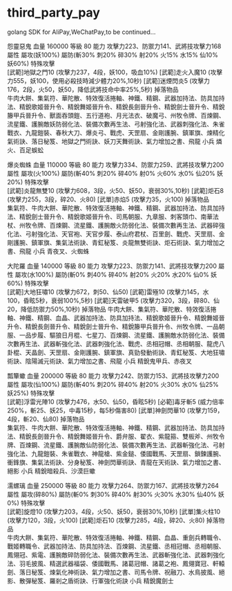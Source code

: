 # third_party_pay
golang SDK for AliPay,WeChatPay,to be continued...

怨靈惡鬼
血量	160000	等級	80	能力	攻擊力223、防禦力141、武將技攻擊力168
屬性	屬攻(妖100%)
屬防(斬30% 刺20% 碎30% 射20% 火15% 水15% 仙10% 妖60%)
特殊攻擊	
[武範]地獄之門10 (攻擊力237，4段，妖100，吸血10%)
[武範]走火入魔10 (攻擊力555，妖100，使用必殺技時減少體力20%,10秒)
[武範]迷煙閃炎5 (攻擊力176，2段，火50，妖50，降低武將技命中率25%,5秒)
掉落物品	
牛肉大餅、集氣符、華陀散、特效復活捲軸、神鐵、精鋼、武器加持法、防具加持法、精銳歌姬晉升令、精銳舞姬晉升令、精銳長劍晉升令、精銳劍士晉升令、精銳籐甲兵晉升令、獸面吞頭鎧、五行道袍、月光法衣、破魔弓、州牧令牌、百煉鋼、流星鐵、護腕敵妖防弱化法、裝備次數再生法、弓射強化法、武器刺強化法、朱雀戰衣、九龍鎧裝、春秋大刀、爆炎弓、戰虎、天罡扇、金剛護腕、鎮軍旗、煉精化氣術訣、落日秘笈、地獄之門術訣、妖刀天舞術訣、氣力增加之書、飛龍
小兵	燐火、百足蜈蚣

爆炎蜘蛛
血量	110000	等級	80	能力	攻擊力334、防禦力259、武將技攻擊力200
屬性	屬攻(火100%)
屬防(斬40% 刺20% 碎40% 射0% 火60% 水0% 仙20% 妖20%)
特殊攻擊	
[武範]炎龍無雙10 (攻擊力608，3段，火50、妖50，衰弱30%,10秒)
[武範]炬石8 (攻擊力255，3段，碎20、火80)
[武單]赤焰5 (攻擊力35，火100)
掉落物品	
集氣符、牛肉大餅、華陀散、特效復活捲軸、神鐵、精鋼、武器加持法、防具加持法、精銳劍士晉升令、精銳歌姬晉升令、司馬朝服、九章服、刺客頭巾、南華法杖、州牧令牌、百煉鋼、流星鐵、護腕敵火防弱化法、裝備次數再生法、武器碎強化法、弓射強化法、天官袍、天官步履、泰山府君杖、百里劍、戰虎、天罡扇、金剛護腕、鎮軍旗、集氣法術訣、青釭秘笈、炎龍無雙術訣、炬石術訣、氣力增加之書、飛龍
小兵	青夜叉、火蜘蛛

大陀羅
血量	140000	等級	80	能力	攻擊力223、防禦力141、武將技攻擊力200
屬性	屬攻(水100%)
屬防(斬0% 刺40% 碎40% 射20% 火20% 水20% 仙0% 妖60%)
特殊攻擊	
[武範]大地狂嘯10 (攻擊力672，刺50、仙50)
[武範]雷殛10 (攻擊力145，水100，昏眩5秒，衰弱100%,5秒)
[武範]天雷破甲5 (攻擊力320，3段，碎80、仙20，降低防禦力50%,10秒)
掉落物品	牛肉大餅、集氣符、華陀散、特效復活捲軸、神鐵、精鋼、血晶、武器加持法、防具加持法、精銳歌姬晉升令、精銳舞姬晉升令、精銳長劍晉升令、精銳劍士晉升令、精銳籐甲兵晉升令、州牧令牌、一品朝服、一品步履、驅狼日月棍、七星刀、百煉鋼、流星鐵、護腕敵水防弱化法、裝備次數再生法、武器斬強化法、武器刺強化法、戰虎、丞相冠帽、丞相朝服、龍虎八卦棍、天晶劍、天罡扇、金剛護腕、鎮軍旗、真勁發動術訣、青釭秘笈、大地狂嘯術訣、陰陽滅元術訣、氣力增加之書、飛龍
小兵	精銳鬼甲兵、赤夜叉

瓢簞蠍
血量	200000	等級	80	能力	攻擊力242、防禦力153、武將技攻擊力200
屬性	屬攻(仙100%)
屬防(斬40% 刺20% 碎40% 射20% 火30% 水0% 仙25% 妖25%)
特殊攻擊	
[武範]浮雷光陣10 (攻擊力476，水50、仙50，昏眩5秒)
[必範]毒牙斬5 (威力倍率250%，斬25、妖25，中毒15秒，每5秒傷害80)
[武單]神劍閃華10 (攻擊力159，4段，斬20、仙80)
掉落物品	
集氣符、牛肉大餅、華陀散、特效復活捲軸、神鐵、精鋼、武器加持法、防具加持法、精銳長劍晉升令、精銳舞姬晉升令、爵弁服、翟衣、紫龍箍、雙板斧、州牧令牌、百煉鋼、流星鐵、護腕敵仙防弱化法、裝備次數再生法、武器斬強化法、弓射強化法、九龍鎧裝、朱雀戰衣、神龍槍、紫金鎚、倭國戰馬、天罡扇、鎖鍊護腕、衝鋒旗、集氣法術訣、分身秘笈、神劍閃華術訣、青龍在天術訣、氣力增加之書、絕影
小兵	精銳暗殺兵、沙漠巨蠍

濡螺璃
血量	250000	等級	80	能力	攻擊力264、防禦力167、武將技攻擊力264
屬性	屬攻(碎80%)
屬防(斬0% 刺30% 碎40% 射30% 火30% 水30% 仙40% 妖0%)
特殊攻擊	
[武範]旋燈10 (攻擊力203，4段，火50、妖50，衰弱30%,10秒)
[武單]集火柱10 (攻擊力120，3段，火100)
[武範]炬石10 (攻擊力285，4段，碎20、火80)
掉落物品	
牛肉大餅、集氣符、華陀散、特效復活捲軸、神鐵、精鋼、血晶、重劍兵轉職令、戰姬轉職令、武器加持法、防具加持法、百煉鋼、流星鐵、丞相冠帽、丞相朝服、鳳翎冠、紫電、護腕敵碎防弱化法、裝備次數再生法、武器斬強化法、武器刺強化法、羽毛披風、精選武器福袋、倭國戰馬、諸葛冠帽、諸葛之袍、鳳翎寶冠、軒轅劍、落日秘笈、煉氣化神術訣、氣力增加之書、司馬令牌、祝融刀、水鳥披風、絕影、散彈秘笈、羅剎之盾術訣、行軍強化術訣
小兵	精銳魔劍士
